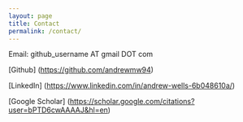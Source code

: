 ```yaml
---
layout: page
title: Contact
permalink: /contact/
---
```


Email: github_username AT gmail DOT com

[Github] (https://github.com/andrewmw94)

[LinkedIn] (https://www.linkedin.com/in/andrew-wells-6b048610a/)

[Google Scholar] (https://scholar.google.com/citations?user=bPTD6cwAAAAJ&hl=en)